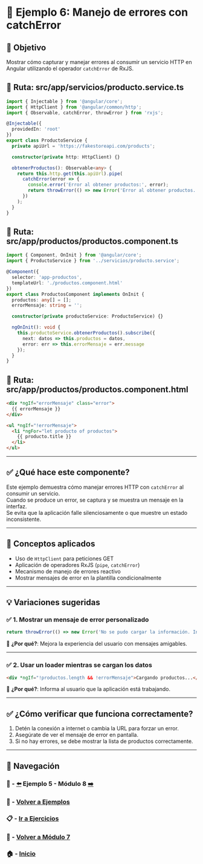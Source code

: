 # 🧪 Ejemplo 6: Manejo de errores con catchError

## 🎯 Objetivo
Mostrar cómo capturar y manejar errores al consumir un servicio HTTP en Angular utilizando el operador `catchError` de RxJS.

## 📁 Ruta: src/app/servicios/producto.service.ts
```ts
import { Injectable } from '@angular/core';
import { HttpClient } from '@angular/common/http';
import { Observable, catchError, throwError } from 'rxjs';

@Injectable({
  providedIn: 'root'
})
export class ProductoService {
  private apiUrl = 'https://fakestoreapi.com/products';

  constructor(private http: HttpClient) {}

  obtenerProductos(): Observable<any> {
    return this.http.get(this.apiUrl).pipe(
      catchError(error => {
        console.error('Error al obtener productos:', error);
        return throwError(() => new Error('Error al obtener productos.'));
      })
    );
  }
}
```

## 📁 Ruta: src/app/productos/productos.component.ts
```ts
import { Component, OnInit } from '@angular/core';
import { ProductoService } from '../servicios/producto.service';

@Component({
  selector: 'app-productos',
  templateUrl: './productos.component.html'
})
export class ProductosComponent implements OnInit {
  productos: any[] = [];
  errorMensaje: string = '';

  constructor(private productoService: ProductoService) {}

  ngOnInit(): void {
    this.productoService.obtenerProductos().subscribe({
      next: datos => this.productos = datos,
      error: err => this.errorMensaje = err.message
    });
  }
}
```

## 📁 Ruta: src/app/productos/productos.component.html
```html
<div *ngIf="errorMensaje" class="error">
  {{ errorMensaje }}
</div>

<ul *ngIf="!errorMensaje">
  <li *ngFor="let producto of productos">
    {{ producto.title }}
  </li>
</ul>
```

---

## ✅ ¿Qué hace este componente?

Este ejemplo demuestra cómo manejar errores HTTP con `catchError` al consumir un servicio.  
Cuando se produce un error, se captura y se muestra un mensaje en la interfaz.  
Se evita que la aplicación falle silenciosamente o que muestre un estado inconsistente.

---

## 🧠 Conceptos aplicados

- Uso de `HttpClient` para peticiones GET
- Aplicación de operadores RxJS (`pipe`, `catchError`)
- Mecanismo de manejo de errores reactivo
- Mostrar mensajes de error en la plantilla condicionalmente

---

## 💡 Variaciones sugeridas

### ✅ 1. Mostrar un mensaje de error personalizado
```ts
return throwError(() => new Error('No se pudo cargar la información. Intente más tarde.'));
```
📌 **¿Por qué?**: Mejora la experiencia del usuario con mensajes amigables.

---

### ✅ 2. Usar un loader mientras se cargan los datos
```html
<div *ngIf="!productos.length && !errorMensaje">Cargando productos...</div>
```
📌 **¿Por qué?**: Informa al usuario que la aplicación está trabajando.

---

## ✅ ¿Cómo verificar que funciona correctamente?

1. Detén la conexión a internet o cambia la URL para forzar un error.
2. Asegúrate de ver el mensaje de error en pantalla.
3. Si no hay errores, se debe mostrar la lista de productos correctamente.

---

## 🔁 Navegación

### 🧪 - [⬅️](./Ejemplo_5.md) Ejemplo 5 - Módulo 8 [➡️](../../../Modulo_8/Modulo_8.md)

### 🧪 - [Volver a Ejemplos](../README.md)

### 📋 - [Ir a Ejercicios](../../Ejercicios/README.md)

### 📘 - [Volver a Módulo 7](../../Modulo_7.md)

### 🏠 - [Inicio](../../../README.md)
